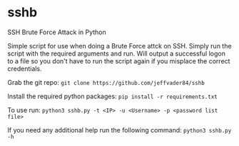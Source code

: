 # sshb
SSH Brute Force Attack in Python

Simple script for use when doing a Brute Force attck on SSH.  Simply run the script with the required arguments and run.  Will output a successful logon to a file so you don't have to run the script again if you misplace the correct credentials.

Grab the git repo:
`git clone https://github.com/jeffvader84/sshb`

Install the required python packages:
`pip install -r requirements.txt`

To use run:
`python3 sshb.py -t <IP> -u <Username> -p <password list file>`

If you need any additional help run the following command:
`python3 sshb.py -h`
